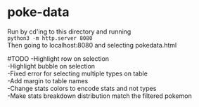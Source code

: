 # poke-data

Run by cd'ing to this directory and running<br>
`python3 -m http.server 8080`<br>
Then going to localhost:8080 and selecting pokedata.html<br>


#TODO
-Highlight row on selection<br>
-Highlight bubble on selection<br>
-Fixed error for selecting multiple types on table<br>
-Add margin to table names<br>
-Change stats colors to encode stats and not types<br>
-Make stats breakdown distribution match the filtered pokemon<br>
